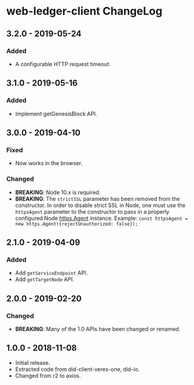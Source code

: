# web-ledger-client ChangeLog

## 3.2.0 - 2019-05-24

### Added
- A configurable HTTP request timeout. 

## 3.1.0 - 2019-05-16

### Added
-  Implement getGenesisBlock API.

## 3.0.0 - 2019-04-10

### Fixed
- Now works in the browser.

### Changed
- **BREAKING**: Node 10.x is required.
- **BREAKING**: The `strictSSL` parameter has been removed from the constructor.
  In order to disable strict SSL in Node, one must use the `httpsAgent`
  parameter to the constructor to pass in a properly configured Node
  [https.Agent](https://nodejs.org/docs/latest-v10.x/api/https.html#https_class_https_agent)
  instance. Example: `const httpsAgent = new https.Agent({rejectUnauthorized: false});`

## 2.1.0 - 2019-04-09

### Added
- Add `getServiceEndpoint` API.
- Add `getTargetNode` API.

## 2.0.0 - 2019-02-20

### Changed
- **BREAKING**: Many of the 1.0 APIs have been changed or renamed.

## 1.0.0 - 2018-11-08

- Initial release.
- Extracted code from did-client-veres-one, did-io.
- Changed from r2 to axios.

